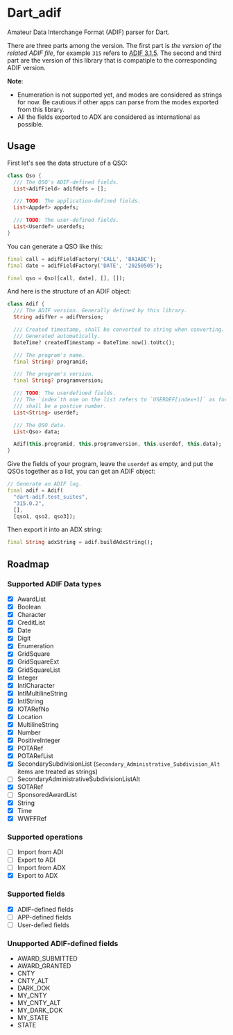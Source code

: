 # Dart_adif

Amateur Data Interchange Format (ADIF) parser for Dart.

There are three parts among the version. The first part is _the version of the related ADIF file_, for example `315` refers to [ADIF 3.1.5](https://www.adif.org/315/ADIF_315.htm). The second and third part are the version of this library that is compatiple to the corresponding ADIF version.

**Note**:
+ Enumeration is not supported yet, and modes are considered as strings for now. Be cautious if other apps can parse from the modes exported from this library.
+ All the fields exported to ADX are considered as international as possible.

## Usage

First let's see the data structure of a QSO:

```dart
class Qso {
  /// The QSO's ADIF-defined fields.
  List<AdifField> adifdefs = [];

  /// TODO: The application-defined fields.
  List<Appdef> appdefs;

  /// TODO: The user-defined fields.
  List<Userdef> userdefs;
}
```

You can generate a QSO like this:

```dart
final call = adifFieldFactory('CALL', 'BA1ABC');
final date = adifFieldFactory('DATE', '20250505');

final qso = Qso([call, date], [], []);
```

And here is the structure of an ADIF object:

```dart
class Adif {
  /// The ADIF version. Generally defined by this library.
  String adifVer = adifVersion;

  /// Created timestamp, shall be converted to string when converting.
  /// Generated automatically.
  DateTime? createdTimestamp = DateTime.now().toUtc();

  /// The program's name.
  final String? programid;

  /// The program's version.
  final String? programversion;

  /// TODO: The userdefined fields.
  /// The `index`th one on the list refers to `USERDEF[index+1]` as for ADIF it
  /// shall be a postive number.
  List<String> userdef;

  /// The QSO data.
  List<Qso> data;

  Adif(this.programid, this.programversion, this.userdef, this.data);
}
```

Give the fields of your program, leave the `userdef` as empty, and put the QSOs together as a list, you can get an ADIF object:

```dart
// Generate an ADIF log.
final adif = Adif(
  "dart-adif.test_suites",
  "315.0.2",
  [],
  [qso1, qso2, qso3]);
```

Then export it into an ADX string:

```dart
final String adxString = adif.buildAdxString();
```

## Roadmap

### Supported ADIF Data types

+ [x] AwardList
+ [x] Boolean
+ [x] Character
+ [x] CreditList
+ [x] Date
+ [x] Digit
+ [x] Enumeration
+ [x] GridSquare
+ [x] GridSquareExt
+ [x] GridSquareList
+ [x] Integer
+ [x] IntlCharacter
+ [x] IntlMultilineString
+ [x] IntlString
+ [x] IOTARefNo
+ [x] Location
+ [x] MultilineString
+ [x] Number
+ [x] PositiveInteger
+ [x] POTARef
+ [x] POTARefList
+ [x] SecondarySubdivisionList (`Secondary_Administrative_Subdivision_Alt` items are treated as strings)
+ [ ] SecondaryAdministrativeSubdivisionListAlt
+ [x] SOTARef
+ [ ] SponsoredAwardList
+ [x] String
+ [x] Time
+ [x] WWFFRef

### Supported operations

+ [ ] Import from ADI
+ [ ] Export to ADI
+ [ ] Import from ADX
+ [x] Export to ADX

### Supported fields

+ [x] ADIF-defined fields
+ [ ] APP-defined fields
+ [ ] User-defied fields

### Unupported ADIF-defined fields

+ AWARD_SUBMITTED
+ AWARD_GRANTED
+ CNTY
+ CNTY_ALT
+ DARK_DOK
+ MY_CNTY
+ MY_CNTY_ALT
+ MY_DARK_DOK
+ MY_STATE
+ STATE
